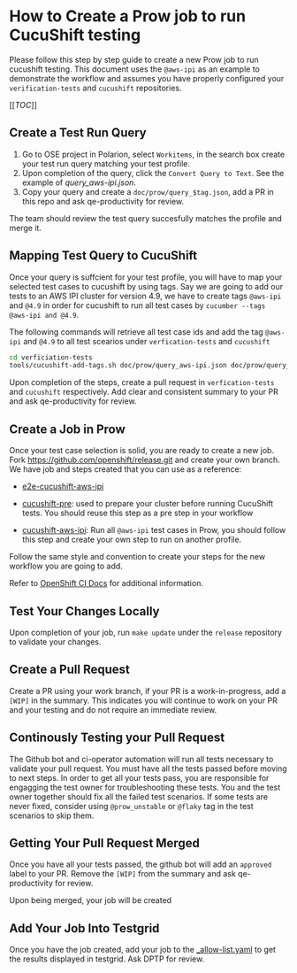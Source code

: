 # How to Create a Prow job to run CucuShift testing

Please follow this step by step guide to create a new Prow job to run cucushift testing. This document uses the `@aws-ipi` as an example to demonstrate the workflow and assumes you have properly configured your `verification-tests` and `cucushift` repositories.

[[_TOC_]]

## Create a Test Run Query

1. Go to OSE project in Polarion, select `Workitems`, in the search box create your test run query matching your test profile.
2. Upon completion of the query, click the `Convert Query to Text`. See the example of *query_aws-ipi.json*.
3. Copy your query and create a `doc/prow/query_$tag.json`, add a PR in this repo and ask qe-productivity for review.

The team should review the test query succesfully matches the profile and merge it.

## Mapping Test Query to CucuShift

Once your query is suffcient for your test profile, you will have to map your selected test cases to cucushift by using tags. Say we are going to add our tests to an AWS IPI cluster for version 4.9, we have to create tags `@aws-ipi` and `@4.9` in order for cucushift to run all test cases by `cucumber --tags @aws-ipi and @4.9`.

The following commands will retrieve all test case ids and add the tag `@aws-ipi` and `@4.9` to all test scearios under `verfication-tests` and `cucushift`

```bash
cd verficiation-tests
tools/cucushift-add-tags.sh doc/prow/query_aws-ipi.json doc/prow/query_4.9.json
```

Upon completion of the steps, create a pull request in `verfication-tests` and `cucushift` respectively. Add clear and consistent summary to your PR and ask qe-productivity for review.

## Create a Job in Prow

Once your test case selection is solid, you are ready to create a new job. Fork https://github.com/openshift/release.git and create your own branch. We have job and steps created that you can use as a reference:

- [e2e-cucushift-aws-ipi](https://steps.ci.openshift.org/job?org=openshift&repo=verification-tests&branch=master&test=e2e-aws-cucushift-ipi&variant=ocp-4.10)

- [cucushift-pre](https://steps.ci.openshift.org/reference/cucushift-pre): used to prepare your cluster before running CucuShift tests. You should reuse this step as a pre step in your workflow
- [cucushift-aws-ipi](https://steps.ci.openshift.org/reference/cucushift-aws-ipi): Run all `@aws-ipi` test cases in Prow, you should follow this step and create your own step to run on another profile.

Follow the same style and convention to create your steps for the new workflow you are going to add.

Refer to [OpenShift CI Docs](https://docs.ci.openshift.org/docs/architecture/step-registry/#workflow) for additional information.

## Test Your Changes Locally

Upon completion of your job, run `make update` under the `release` repository to validate your changes.

## Create a Pull Request

Create a PR using your work branch, if your PR is a work-in-progress, add a `[WIP]` in the summary. This indicates you will continue to work on your PR and your testing and do not require an immediate review.

## Continously Testing your Pull Request

The Github bot and ci-operator automation will run all tests necessary to validate your pull request. You must have all the tests passed before moving to next steps. In order to get all your tests pass, you are responsible for engagging the test owner for troubleshooting these tests. You and the test owner together should fix all the failed test scenarios. If some tests are never fixed, consider using `@prow_unstable` or `@flaky` tag in the test scenarios to skip them.

## Getting Your Pull Request Merged

Once you have all your tests passed, the github bot will add an `approved` label to your PR. Remove the `[WIP]` from the summary and ask qe-productivity for review.

Upon being merged, your job will be created

## Add Your Job Into Testgrid

Once you have the job created, add your job to the [_allow-list.yaml](https://github.com/openshift/release/blob/master/core-services/testgrid-config-generator/_allow-list.yaml) to get the results displayed in testgrid. Ask DPTP for review.
